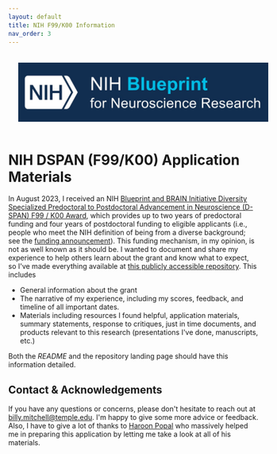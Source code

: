 ```yaml
---
layout: default
title: NIH F99/K00 Information
nav_order: 3
---
```


<div style="text-align: center;">
  <a href="https://neuroscienceblueprint.nih.gov/training/nih-blueprint-and-brain-initiative-d-span-award-f99k00"> 
	<img src="/assets/images/DSPAN.jpg" alt="NIH DSPAN Website" align="middle" style="margin: 20px 20px 20px 20px;"  width="700"/> 
  </a>
</div>

# NIH DSPAN (F99/K00) Application Materials
In August 2023, I received an NIH [Blueprint and BRAIN Initiative Diversity Specialized Predoctoral to Postdoctoral Advancement in Neuroscience (D-SPAN) F99 / K00 Award](https://neuroscienceblueprint.nih.gov/training/nih-blueprint-and-brain-initiative-d-span-award-f99k00), which provides up to two years of predoctoral funding and four years of postdoctoral funding to eligible applicants (i.e., people who meet the NIH definition of being from a diverse background; see the [funding announcement](https://grants.nih.gov/grants/guide/rfa-files/RFA-NS-21-012.html)). This funding mechanism, in my opinion, is not as well known as it should be. I wanted to document and share my experience to help others learn about the grant and know what to expect, so I've made everything available at [this publicly accessible repository](https://github.com/wj-mitchell/DSPAN_Details). This includes

* General information about the grant
* The narrative of my experience, including my scores, feedback, and timeline of all important dates.
* Materials including resources I found helpful, application materials, summary statements, response to critiques, just in time documents, and products relevant to this research (presentations I've done, manuscripts, etc.)

Both the *README* and the repository landing page should have this information detailed. 

## Contact & Acknowledgements 
If you have any questions or concerns, please don't hesitate to reach out at [billy.mitchell@temple.edu](mailto:billy.mitchell@temple.edu). I'm happy to give some more advice or feedback. Also, I have to give a lot of thanks to [Haroon Popal](https://twitter.com/hpopal_brain?lang=en) who massively helped me in preparing this application by letting me take a look at all of his materials. 
